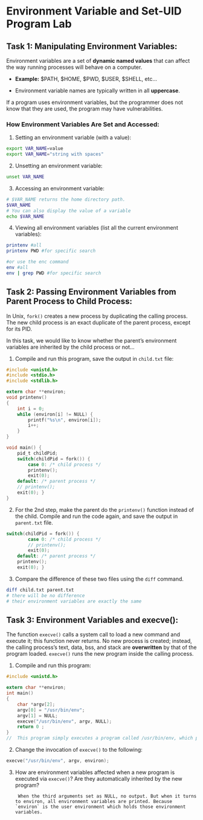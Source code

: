 # Environment Variable and Set-UID Program Lab

## Task 1: Manipulating Environment Variables:
Environment variables are a set of **dynamic named values** that can affect the way running processes will behave on a computer.

- **Example:** $PATH, $HOME, $PWD, $USER, $SHELL, etc...

- Environment variable names are typically written in all **uppercase**.

If a program uses environment variables, but the programmer does not know that they are used, the program may have vulnerabilities.

### How Environment Variables Are Set and Accessed:
1) Setting an environment variable (with a value):
```bash
export VAR_NAME=value
export VAR_NAME="string with spaces"
```
2) Unsetting an environment variable:
```bash
unset VAR_NAME
```
3) Accessing an environment variable:
```bash
# $VAR_NAME returns the home directory path.
$VAR_NAME
# You can also display the value of a variable
echo $VAR_NAME
```
4) Viewing all environment variables (list all the current environment variables):
```bash
printenv #all
printenv PWD #for specific search

#or use the enc command
env #all
env | grep PWD #for specific search
```
##  Task 2: Passing Environment Variables from Parent Process to Child Process:
In Unix, `fork()` creates a new process by duplicating the calling process. The new child process is an exact duplicate of the parent process, except for its PID.

In this task, we would like to know whether the parent’s environment variables are inherited by the child process or not...

1. Compile and run this program, save the output in `child.txt` file:
```c
#include <unistd.h>
#include <stdio.h>
#include <stdlib.h>

extern char **environ;
void printenv()
{
    int i = 0;
    while (environ[i] != NULL) {
        printf("%s\n", environ[i]);
        i++;
    }
}

void main() {
    pid_t childPid;
    switch(childPid = fork()) {
        case 0: /* child process */
        printenv(); 
        exit(0);
    default: /* parent process */
    // printenv(); 
    exit(0); }
}
```

2) For the 2nd step, make the parent do the `printenv()` function instead of the child. Compile and run the code again, and save the output in `parent.txt` file.
```c
switch(childPid = fork()) {
        case 0: /* child process */
        // printenv(); 
        exit(0);
    default: /* parent process */
    printenv(); 
    exit(0); }
```

3) Compare the difference of these two files using the `diff` command.
```bash
diff child.txt parent.txt
# there will be no difference
# their environment variables are exactly the same
```
## Task 3: Environment Variables and execve():
The function `execve()` calls a system call to load a new command and execute it; this function never returns. No new process is created; instead, the calling process’s text, data, bss, and stack are **overwritten** by that of the program loaded. `execve()` runs the new program inside the calling process.

1) Compile and run this program:
```c
#include <unistd.h>

extern char **environ;
int main()
{
    char *argv[2];
    argv[0] = "/usr/bin/env";
    argv[1] = NULL;
    execve("/usr/bin/env", argv, NULL); 
    return 0 ;
}
//  This program simply executes a program called /usr/bin/env, which prints out the environment variables of the current process.
```

2) Change the invocation of `execve()` to the following:
```c
execve("/usr/bin/env", argv, environ);
```

3) How are environment variables affected when a new program is executed via `execve()`? Are they automatically inherited by the new program?
    
        When the third arguments set as NULL, no output. But when it turns to environ, all environment variables are printed. Because `environ` is the user environment which holds those environment variables.